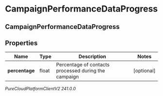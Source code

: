 # CampaignPerformanceDataProgress

## CampaignPerformanceDataProgress

## Properties

|Name | Type | Description | Notes|
|------------ | ------------- | ------------- | -------------|
| **percentage** | float | Percentage of contacts processed during the campaign | [optional] |



_PureCloudPlatformClientV2 241.0.0_
